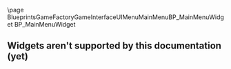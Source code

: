 \page BlueprintsGameFactoryGameInterfaceUIMenuMainMenuBP_MainMenuWidget BP_MainMenuWidget
## Widgets aren't supported by this documentation (yet)
